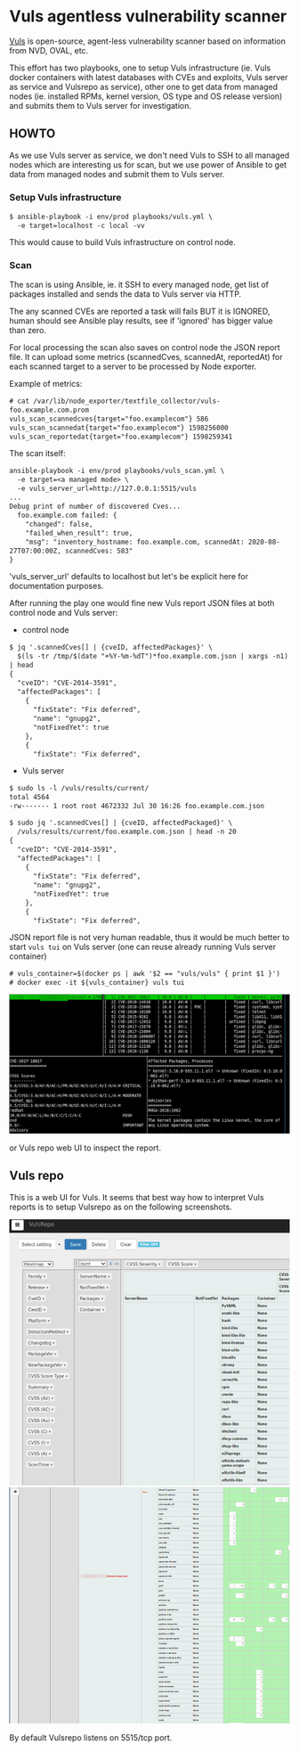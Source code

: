 # Vuls agentless vulnerability scanner

[Vuls](https://vuls.io/en/) is open-source, agent-less vulnerability
scanner based on information from NVD, OVAL, etc.

This effort has two playbooks, one to setup Vuls infrastructure
(ie. Vuls docker containers with latest databases with CVEs and
exploits, Vuls server as service and Vulsrepo as service), other one
to get data from managed nodes (ie. installed RPMs, kernel version, OS
type and OS release version) and submits them to Vuls server for
investigation.

## HOWTO

As we use Vuls server as service, we don't need Vuls to SSH to all
managed nodes which are interesting us for scan, but we use power of
Ansible to get data from managed nodes and submit them to Vuls server.

### Setup Vuls infrastructure

```
$ ansible-playbook -i env/prod playbooks/vuls.yml \
  -e target=localhost -c local -vv
```

This would cause to build Vuls infrastructure on control node.

### Scan

The scan is using Ansible, ie. it SSH to every managed node, get list
of packages installed and sends the data to Vuls server via HTTP.

The any scanned CVEs are reported a task will fails BUT it is IGNORED,
human should see Ansible play results, see if 'ignored' has bigger
value than zero.

For local processing the scan also saves on control node the JSON
report file. It can upload some metrics (scannedCves, scannedAt,
reportedAt) for each scanned target to a server to be processed by
Node exporter.

Example of metrics:

```
# cat /var/lib/node_exporter/textfile_collector/vuls-foo.example.com.prom 
vuls_scan_scannedcves{target="foo.examplecom"} 586
vuls_scan_scannedat{target="foo.examplecom"} 1598256000
vuls_scan_reportedat{target="foo.examplecom"} 1598259341
```
The scan itself:

```
ansible-playbook -i env/prod playbooks/vuls_scan.yml \
  -e target=<a managed mode> \
  -e vuls_server_url=http://127.0.0.1:5515/vuls
...
Debug print of number of discovered Cves...
  foo.example.com failed: {
    "changed": false,
    "failed_when_result": true,
    "msg": "inventory_hostname: foo.example.com, scannedAt: 2020-08-27T07:00:00Z, scannedCves: 583"
}
```

'vuls_server_url' defaults to localhost but let's be explicit here for
documentation purposes.

After running the play one would fine new Vuls report JSON files at
both control node and Vuls server:

* control node

```
$ jq '.scannedCves[] | {cveID, affectedPackages}' \
  $(ls -tr /tmp/$(date "+%Y-%m-%dT")*foo.example.com.json | xargs -n1) | head
{
  "cveID": "CVE-2014-3591",
  "affectedPackages": [
    {
      "fixState": "Fix deferred",
      "name": "gnupg2",
      "notFixedYet": true
    },
    {
      "fixState": "Fix deferred",
```

* Vuls server

```
$ sudo ls -l /vuls/results/current/
total 4564
-rw------- 1 root root 4672332 Jul 30 16:26 foo.example.com.json
```

```
$ sudo jq '.scannedCves[] | {cveID, affectedPackaged}' \
  /vuls/results/current/foo.example.com.json | head -n 20
{
  "cveID": "CVE-2014-3591",
  "affectedPackages": [
    {
      "fixState": "Fix deferred",
      "name": "gnupg2",
      "notFixedYet": true
    },
    {
      "fixState": "Fix deferred",
```

JSON report file is not very human readable, thus it would be much
better to start `vuls tui` on Vuls server (one can reuse already
running Vuls server container)

```
# vuls_container=$(docker ps | awk '$2 == "vuls/vuls" { print $1 }')
# docker exec -it ${vuls_container} vuls tui
```

![alt text](vulstui.jpg "Vuls tui")

or Vuls repo web UI to inspect the report.

## Vuls repo

This is a web UI for Vuls. It seems that best way how to interpret
Vuls reports is to setup Vulsrepo as on the following screenshots.

![alt text](vuls1.jpg "Report fields setup")
![alt text](vuls2.jpg "NotFixedYet list of packages")

By default Vulsrepo listens on 5515/tcp port.
